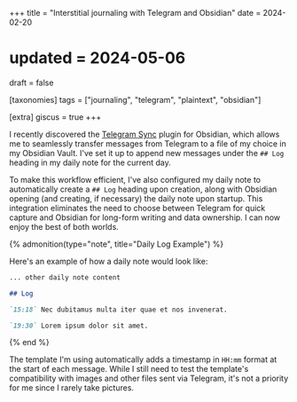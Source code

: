 +++
title = "Interstitial journaling with Telegram and Obsidian"
date = 2024-02-20
# updated = 2024-05-06
draft = false

[taxonomies]
tags = ["journaling", "telegram", "plaintext", "obsidian"]

[extra]
giscus = true
+++

I recently discovered the [Telegram Sync](https://github.com/soberhacker/obsidian-telegram-sync) plugin for Obsidian, which allows me to seamlessly transfer messages from Telegram to a file of my choice in my Obsidian Vault. I've set it up to append new messages under the `## Log` heading in my daily note for the current day.

To make this workflow efficient, I've also configured my daily note to automatically create a `## Log` heading upon creation, along with Obsidian opening (and creating, if necessary) the daily note upon startup. This integration eliminates the need to choose between Telegram for quick capture and Obsidian for long-form writing and data ownership. I can now enjoy the best of both worlds.

{% admonition(type="note", title="Daily Log Example") %}

Here's an example of how a daily note would look like:

```markdown
... other daily note content

## Log

`15:18` Nec dubitamus multa iter quae et nos invenerat.

`19:30` Lorem ipsum dolor sit amet.
```
{% end %}

The template I'm using automatically adds a timestamp in `HH:mm` format at the start of each message. While I still need to test the template's compatibility with images and other files sent via Telegram, it's not a priority for me since I rarely take pictures.


